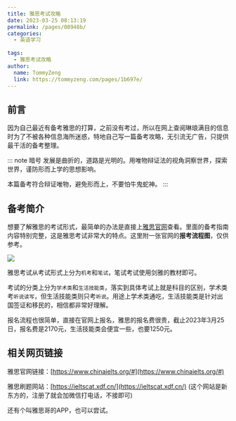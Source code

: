 ```yaml
---
title: 雅思考试攻略
date: 2023-03-25 08:13:19
permalink: /pages/08948b/
categories:
  - 英语学习
  
tags:
  - 雅思考试攻略 
author: 
  name: TommyZeng
  link: https://tommyzeng.com/pages/1b697e/
---
```

## 前言

因为自己最近有备考雅思的打算，之前没有考过，所以在网上查阅琳琅满目的信息时为了不被各种信息海所迷惑，特地自己写一篇备考攻略，无引流无广告，只提供最干活的备考整理。<!-- more -->

::: note 暗号
发展是曲折的，道路是光明的。用唯物辩证法的视角洞察世界，探索世界，谨防形而上学的思想影响。

本篇备考符合辩证唯物，避免形而上，不要怕牛鬼蛇神。
:::

## 备考简介

想要了解雅思的考试形式，最简单的办法是直接上[雅思官网](https://www.chinaielts.org/#)查看。里面的备考指南内容特别完整，这是雅思考试非常大的特点。这里附一张官网的**报考流程图**，仅供参考。

![](https://gcore.jsdelivr.net/gh/TommyZeng777/picgo/img/202303280720153.png)

雅思考试从考试形式上分为`机考`和`笔试`，笔试考试使用剑雅的教材即可。

考试的分类上分为`学术类`和`生活技能类`，落实到具体考试上就是科目的区别，学术类考`听说读写`，但生活技能类则只考`听说`。用途上学术类通吃，生活技能类是针对出国签证和移民的，相信都非常好理解。

报名流程也很简单，直接在官网上报名，雅思的报名费很贵，截止2023年3月25日，报名费是2170元，生活技能类会便宜一些，也要1250元。




## 相关网页链接

雅思官网链接：[https://www.chinaielts.org/#](https://www.chinaielts.org/#)

雅思刷题网站：[https://ieltscat.xdf.cn/](https://ieltscat.xdf.cn/)    (这个网站是新东方的，注册了就会加微信打电话，不接即可)

还有个叫雅思哥的APP，也可以尝试。






